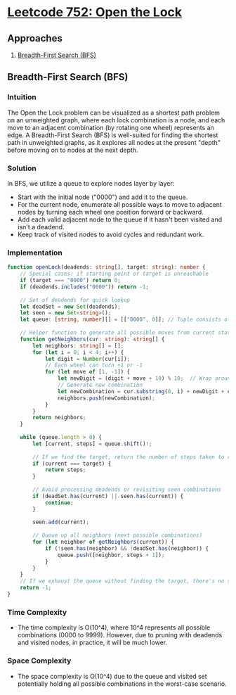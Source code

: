 
# [Leetcode 752: Open the Lock](https://leetcode.com/problems/open-the-lock/)

## Approaches

1. [Breadth-First Search (BFS)](#breadth-first-search-bfs)

## Breadth-First Search (BFS)

### Intuition
The Open the Lock problem can be visualized as a shortest path problem on an unweighted graph, where each lock combination is a node, and each move to an adjacent combination (by rotating one wheel) represents an edge. A Breadth-First Search (BFS) is well-suited for finding the shortest path in unweighted graphs, as it explores all nodes at the present "depth" before moving on to nodes at the next depth.

### Solution

In BFS, we utilize a queue to explore nodes layer by layer:
- Start with the initial node ("0000") and add it to the queue.
- For the current node, enumerate all possible ways to move to adjacent nodes by turning each wheel one position forward or backward.
- Add each valid adjacent node to the queue if it hasn't been visited and isn't a deadend.
- Keep track of visited nodes to avoid cycles and redundant work.

### Implementation

```typescript
function openLock(deadends: string[], target: string): number {
    // Special cases: if starting point or target is unreachable
    if (target === "0000") return 0;
    if (deadends.includes("0000")) return -1;
  
    // Set of deadends for quick lookup
    let deadSet = new Set(deadends);
    let seen = new Set<string>();
    let queue: [string, number][] = [["0000", 0]]; // Tuple consists of the combination string and the number of moves
  
    // Helper function to generate all possible moves from current state
    function getNeighbors(cur: string): string[] {
        let neighbors: string[] = [];
        for (let i = 0; i < 4; i++) {
            let digit = Number(cur[i]);
            // Each wheel can turn +1 or -1
            for (let move of [1, -1]) {
                let newDigit = (digit + move + 10) % 10;  // Wrap around using modulo
                // Generate new combination
                let newCombination = cur.substring(0, i) + newDigit + cur.substring(i + 1);
                neighbors.push(newCombination);
            }
        }
        return neighbors;
    }
  
    while (queue.length > 0) {
        let [current, steps] = queue.shift()!;
    
        // If we find the target, return the number of steps taken to reach it
        if (current === target) {
            return steps;
        }
      
        // Avoid processing deadends or revisiting seen combinations
        if (deadSet.has(current) || seen.has(current)) {
            continue;
        }
      
        seen.add(current);
      
        // Queue up all neighbors (next possible combinations)
        for (let neighbor of getNeighbors(current)) {
            if (!seen.has(neighbor) && !deadSet.has(neighbor)) {
                queue.push([neighbor, steps + 1]);
            }
        }
    }
    // If we exhaust the queue without finding the target, there's no solution
    return -1;
}
```

### Time Complexity
- The time complexity is O(10^4), where 10^4 represents all possible combinations (0000 to 9999). However, due to pruning with deadends and visited nodes, in practice, it will be much lower.

### Space Complexity
- The space complexity is O(10^4) due to the queue and visited set potentially holding all possible combinations in the worst-case scenario.

